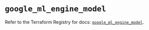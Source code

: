 # `google_ml_engine_model`

Refer to the Terraform Registry for docs: [`google_ml_engine_model`](https://registry.terraform.io/providers/hashicorp/google/6.23.0/docs/resources/ml_engine_model).
